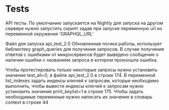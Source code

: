 # Tests

API тесты.
По умолчанию запускается на Nightly для запуска на другом сервере нужно запустить скрипт задав при запуске переменную url из переменной окружения 'GRAPHQL_URL'

Файл для запуска api_test_2.0
Обновленная логика работы, использует библиотеку graph_queries для получения запросов.
В случае получения ответов с ошибками от микросервисов будет выведено сообщение о наличии ошибки с названием запроса в котором произошла ошибка.

Чтобы протестировать только некоторые запросы нужно установить значение test_all=0, в файле api_test_2.0 в строке 174.
В переменной list_indexes задать индексы ключей к запросам, которые необходимо выполнить, чтобы вывести индексы ключей к запросам нужно установить значение print_keylist=1 в строке 175.
Чтобы задать необходимые переменные нужно написать их значение в словарь context в строке 44
